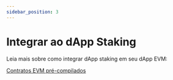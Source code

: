 ```yaml
---
sidebar_position: 3
---
```


# Integrar ao dApp Staking

Leia mais sobre como integrar dApp staking em seu dApp EVM:

[Contratos EVM pré-compilados](../../evm/)

